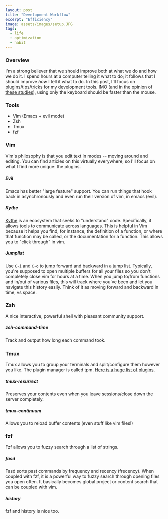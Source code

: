 ```yaml
---
layout: post
title: "Development Workflow"
excerpt: "Efficiency"
image: assets/images/setup.JPG
tags: 
  - life
  - optimization
  - habit
---
```


### Overview
I'm a strong believer that we should improve both at what we do and how we do it.
I spend hours at a computer telling it what to do; it follows that I should improve
*how* I tell it what to do. In this post, I'll focus on plugins/tips/tricks for my development tools.
IMO (and in the opinion of [these studies](https://ux.stackexchange.com/questions/30682/are-there-any-recent-studies-of-the-keyboard-vs-mouse-issue)), 
using only the keyboard should be faster than the mouse.

### Tools
* Vim (Emacs + evil mode)
* Zsh
* Tmux
* fzf

### Vim
Vim's philosophy is that you edit text in modes -- moving around and editing.
You can find articles on this virtually everywhere, so I'll focus on what I find more unique: the plugins. 

##### Evil
Emacs has better "large feature" support. You can run things that hook back in asynchronously
and even run their version of vim, in emacs (evil). 

##### Kythe
[Kythe](https://github.com/kythe/kythe) is an ecosystem that seeks to "understand" code.
Specifically, it allows tools to communicate across languages. This is helpful in Vim because
it helps you find, for instance, the definition of a function, or where that function
may be called, or the documentation for a function. This allows you to "click through"
in vim.

##### Jumplist
Use ```C-i``` and ```C-o``` to jump forward and backward in a jump list. Typically, you're supposed 
to open multiple buffers for all your files so you don't completely close vim for hours at a time.
When you jump to/from functions and in/out of various files, this will track where you've been and
let you navigate this history easily. Think of it as moving forward and backward in time, vs space.

### Zsh
A nice interactive, powerful shell with pleasant community support.

##### zsh-command-time
Track and output how long each command took.

### Tmux
Tmux allows you to group your terminals and split/configure them however you like.
The plugin manager is called tpm. [Here is a huge list of plugins](https://github.com/tmux-plugins).

##### tmux-resurrect 
Preserves your contents even when you leave sessions/close down the server completely.

##### tmux-continuum
Allows you to reload buffer contents (even stuff like vim files!)

### fzf
Fzf allows you to fuzzy search through a list of strings.

##### fasd
Fasd sorts past commands by frequency and recency (frecency). When coupled with fzf, it is
a powerful way to fuzzy search through opening files you open often. It basically becomes 
global project or content search that can be coupled with vim. 

##### history
fzf and history is nice too.

